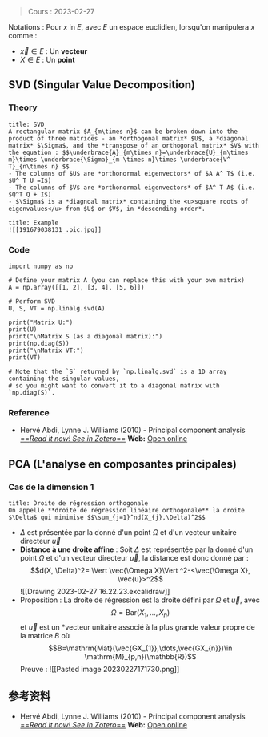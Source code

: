 > Cours : 2023-02-27

Notations : Pour $x$ in $E$, avec $E$ un espace euclidien, lorsqu'on manipulera $x$ comme :
- $\vec{x} \in E$ : Un **vecteur**
- $X \in E$ : Un **point**

## SVD (Singular Value Decomposition)
### Theory
```ad-note
title: SVD
A rectangular matrix $A_{m\times n}$ can be broken down into the product of three matrices - an *orthogonal matrix* $U$, a *diagonal matrix* $\Sigma$, and the *transpose of an orthogonal matrix* $V$ with the equation : $$\underbrace{A}_{m\times n}=\underbrace{U}_{m\times m}\times \underbrace{\Sigma}_{m \times n}\times \underbrace{V^ T}_{n\times n} $$
- The columns of $U$ are *orthonormal eigenvectors* of $A A^ T$ (i.e. $U^ T U =I$)
- The columns of $V$ are *orthonormal eigenvectors* of $A^ T A$ (i.e. $Q^T Q + I$)
- $\Sigma$ is a *diagnoal matrix* containing the <u>square roots of eigenvalues</u> from $U$ or $V$, in *descending order*.
```

```ad-hint
title: Example
![[191679038131_.pic.jpg]]
```
### Code
```jupyter
import numpy as np

# Define your matrix A (you can replace this with your own matrix)
A = np.array([[1, 2], [3, 4], [5, 6]])

# Perform SVD
U, S, VT = np.linalg.svd(A)

print("Matrix U:")
print(U)
print("\nMatrix S (as a diagonal matrix):")
print(np.diag(S))
print("\nMatrix VT:")
print(VT)

# Note that the `S` returned by `np.linalg.svd` is a 1D array containing the singular values, 
# so you might want to convert it to a diagonal matrix with `np.diag(S)`.
```

### Reference
- Hervé Abdi, Lynne J. Williams (2010) - Principal component analysis [==*Read it now! See in Zotero*==](zotero://select/items/@abdiPrincipalComponentAnalysis2010a) **Web:** [Open online](https://onlinelibrary.wiley.com/doi/abs/10.1002/wics.101)


## PCA (L'analyse en composantes principales)


### Cas de la dimension 1
```ad-note
title: Droite de régression orthogonale
On appelle **droite de régression linéaire orthogonale** la droite $\Delta$ qui minimise $$\sum_{j=1}^nd(X_{j},\Delta)^2$$
```

- $\Delta$ est présentée par la donné d'un point $\Omega$ et d'un vecteur unitaire directeur $\vec{u}$
- **Distance à une droite affine** : Soit $\Delta$ est représentée par la donné d'un point $\Omega$ et d'un vecteur directeur $\vec{u}$, la distance est donc donné par : $$d(X, \Delta)^2= \Vert \vec{\Omega X}\Vert ^2-<\vec{\Omega X}, \vec{u}>^2$$![[Drawing 2023-02-27 16.22.23.excalidraw]]
- Proposition : La droite de régression est la droite défini par $\Omega$ et $\vec{u}$, avec $$\Omega =  \mathrm{Bar}(X_{1},\dots ,X_{n})$$et $\vec{u}$ est un *vecteur unitaire associé à la plus grande valeur propre de la matrice $B$ où $$B=\mathrm{Mat}(\vec{GX_{1}},\dots,\vec{GX_{n}})\in \mathrm{M}_{p,n}(\mathbb{R})$$Preuve : ![[Pasted image 20230227171730.png]]

## 参考资料
- Hervé Abdi, Lynne J. Williams (2010) - Principal component analysis
	[==*Read it now! See in Zotero*==](zotero://select/items/@abdiPrincipalComponentAnalysis2010a)
	**Web:** [Open online](https://onlinelibrary.wiley.com/doi/abs/10.1002/wics.101)


